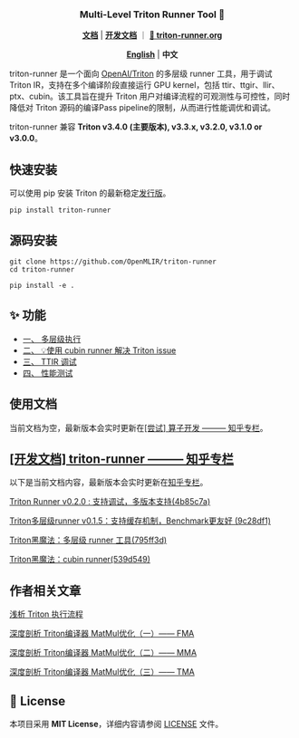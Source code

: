 <h3 align="center">
Multi-Level Triton Runner Tool 🔧
</h3>

<p align="center">
<a href="./doc/"><b>文档</b></a> | <a href="https://zhuanlan.zhihu.com/column/c_1940119129400013405"><b>开发文档</b></a> ｜ <a href="https://triton-runner.org"><b>🔗 triton-runner.org</b></a>
</p>

<p align="center">
<a href="README.md"><b>English</b></a> | <a><b>中文</b></a>
</p>

triton-runner 是一个面向 [OpenAI/Triton](https://github.com/triton-lang/triton) 的多层级 runner 工具，用于调试 Triton IR，支持在多个编译阶段直接运行 GPU kernel，包括 ttir、ttgir、llir、ptx、cubin。该工具旨在提升 Triton 用户对编译流程的可观测性与可控性，同时降低对 Triton 源码的编译Pass pipeline的限制，从而进行性能调优和调试。

triton-runner 兼容 **Triton v3.4.0 (主要版本), v3.3.x, v3.2.0, v3.1.0 or v3.0.0**。

## 快速安装

可以使用 pip 安装 Triton 的最新稳定[发行版](https://pypi.org/project/triton-runner/#history)。

```shell
pip install triton-runner
```

## 源码安装

```shell
git clone https://github.com/OpenMLIR/triton-runner
cd triton-runner

pip install -e .
```

## ✨ 功能

- [一、 多层级执行](README.md#i-multi-level-execution)
- [二、 💡使用 cubin runner 解决 Triton issue](README.md#ii-use-cubin-runner-to-avoid-triton-issue)
- [三、 TTIR 调试](README.md#iii-ttir-debug)
- [四、 性能测试](README.md#iv-benchmarks)

## 使用文档

当前文档为空，最新版本会实时更新在[[尝试] 算子开发 ——— 知乎专栏](https://www.zhihu.com/column/c_1900572918569760497)。


## [[开发文档] triton-runner ——— 知乎专栏](https://www.zhihu.com/column/c_1940119129400013405)

以下是当前文档内容，最新版本会实时更新在[知乎专栏](https://www.zhihu.com/column/c_1940119129400013405)。

[Triton Runner v0.2.0 : 支持调试，多版本支持(4b85c7a)](https://zhuanlan.zhihu.com/p/1951383935830454570)

[Triton多层级runner v0.1.5：支持缓存机制，Benchmark更友好 (9c28df1)](https://zhuanlan.zhihu.com/p/1931261279072396108)

[Triton黑魔法：多层级 runner 工具(795ff3d)](https://zhuanlan.zhihu.com/p/1927486699484717368)

[Triton黑魔法：cubin runner(539d549)](https://zhuanlan.zhihu.com/p/1925826891702576935)

## 作者相关文章

[浅析 Triton 执行流程](https://zhuanlan.zhihu.com/p/712640431)

[深度剖析 Triton编译器 MatMul优化（一）—— FMA](https://zhuanlan.zhihu.com/p/1922542705797465957)

[深度剖析 Triton编译器 MatMul优化（二）—— MMA](https://zhuanlan.zhihu.com/p/1922921325296615496)

[深度剖析 Triton编译器 MatMul优化（三）—— TMA](https://zhuanlan.zhihu.com/p/1924011555437155686)

## 📄 License

本项目采用 **MIT License**，详细内容请参阅 [LICENSE](./LICENSE) 文件。
